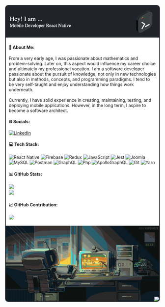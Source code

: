 <div style="background-color:white;border-radius:10px;overflow:hidden;border:2px solid #20232A">

<img src="./assets/github-header-image.png">

<div style="padding-left:10px;padding-right:10px;">

#### 💫 About Me:

From a very early age, I was passionate about mathematics and problem-solving. Later on, this aspect would influence my career choice and ultimately my professional vocation. I am a software developer passionate about the pursuit of knowledge, not only in new technologies but also in methods, concepts, and programming paradigms. I tend to be very self-taught and enjoy understanding how things work underneath.<br><br>Currently, I have solid experience in creating, maintaining, testing, and deploying mobile applications. However, in the long term, I aspire to become a software architect.<br>

#### 🌐 Socials:

[![LinkedIn](https://img.shields.io/badge/LinkedIn-%230077B5.svg?logo=linkedin&logoColor=white)](https://linkedin.com/in/https://www.linkedin.com/in/nicolas-emilio-nino-viancha-3169a61b0/)

#### 💻 Tech Stack:

![React Native](https://img.shields.io/badge/react_native-%2320232a.svg?style=for-the-badge&logo=react&logoColor=%2361DAFB) ![Firebase](https://img.shields.io/badge/Firebase-FFCC36?style=for-the-badge&logo=Firebase&logoColor=white) ![Redux](https://img.shields.io/badge/redux-%23593d88.svg?style=for-the-badge&logo=redux&logoColor=white) ![JavaScript](https://img.shields.io/badge/javascript-%23323330.svg?style=for-the-badge&logo=javascript&logoColor=%23F7DF1E) ![Jest](https://img.shields.io/badge/-jest-%23C21325?style=for-the-badge&logo=jest&logoColor=white) ![Joomla](https://img.shields.io/badge/joomla-%235091CD.svg?style=for-the-badge&logo=joomla&logoColor=white) ![MySQL](https://img.shields.io/badge/mysql-%2300000f.svg?style=for-the-badge&logo=mysql&logoColor=white) ![Postman](https://img.shields.io/badge/Postman-FF6C37?style=for-the-badge&logo=postman&logoColor=white) ![GraphQL](https://img.shields.io/badge/graphql-E535AB?style=for-the-badge&logo=graphql&logoColor=white) ![Php](https://img.shields.io/badge/php-7378AE?style=for-the-badge&logo=php&logoColor=white) ![ApolloGraphQL](https://img.shields.io/badge/apollographql-F8F8F8?style=for-the-badge&logo=apollographql&logoColor=black) ![Git](https://img.shields.io/badge/git-F03C2F?style=for-the-badge&logo=git&logoColor=white) ![Yarn](https://img.shields.io/badge/yarn-3398C2?style=for-the-badge&logo=yarn&logoColor=white)

#### 📊 GitHub Stats:

![](https://github-readme-stats.vercel.app/api?username=NicolasNinoViancha&theme=react&hide_border=false&include_all_commits=false&count_private=true)<br/>
![](https://github-readme-streak-stats.herokuapp.com/?user=NicolasNinoViancha&theme=react&hide_border=false)<br/>

#### 📈 GitHub Contribution:

<a href="https://github.com/ashutosh00710/github-readme-activity-graph">
<img
style="border-radius:5px"
src="https://github-readme-activity-graph.vercel.app/graph?username=NicolasNinoViancha&bg_color=20232a&color=61dafb&line=2f4e5a&point=61dafb&area=true&hide_border=true"
/>
</a>
<br/><br/>
</div>
<div style="position:relative;display:flex">
<img src="./assets/programacion_2.gif">

<div style="position:absolute;bottom:-18px;right:0;zindex:10">

[![](https://visitcount.itsvg.in/api?id=NicolasNinoViancha&icon=5&color=12)](https://visitcount.itsvg.in)

</div>

</div>

</div>
